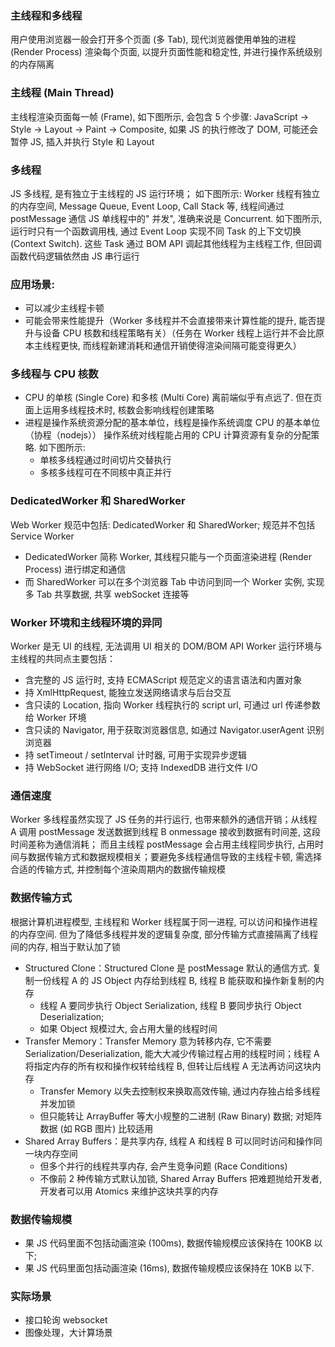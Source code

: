 ### 主线程和多线程
用户使用浏览器一般会打开多个页面 (多 Tab), 现代浏览器使用单独的进程 (Render Process) 渲染每个页面, 以提升页面性能和稳定性, 并进行操作系统级别的内存隔离

### 主线程 (Main Thread)
主线程渲染页面每一帧 (Frame), 如下图所示, 会包含 5 个步骤: JavaScript → Style → Layout → Paint → Composite, 如果 JS 的执行修改了 DOM, 可能还会暂停 JS, 插入并执行 Style 和 Layout

### 多线程
JS 多线程, 是有独立于主线程的 JS 运行环境； 如下图所示: Worker 线程有独立的内存空间, Message Queue, Event Loop, Call Stack 等, 线程间通过 postMessage 通信
JS 单线程中的" 并发", 准确来说是 Concurrent. 如下图所示, 运行时只有一个函数调用栈, 通过 Event Loop 实现不同 Task 的上下文切换 (Context Switch). 这些 Task 通过 BOM API 调起其他线程为主线程工作, 但回调函数代码逻辑依然由 JS 串行运行

### 应用场景:
- 可以减少主线程卡顿
- 可能会带来性能提升（Worker 多线程并不会直接带来计算性能的提升, 能否提升与设备 CPU 核数和线程策略有关）（任务在 Worker 线程上运行并不会比原本主线程更快, 而线程新建消耗和通信开销使得渲染间隔可能变得更久）

### 多线程与 CPU 核数
- CPU 的单核 (Single Core) 和多核 (Multi Core) 离前端似乎有点远了. 但在页面上运用多线程技术时, 核数会影响线程创建策略
- 进程是操作系统资源分配的基本单位，线程是操作系统调度 CPU 的基本单位（协程（nodejs）） 操作系统对线程能占用的 CPU 计算资源有复杂的分配策略. 如下图所示:
  - 单核多线程通过时间切片交替执行
  - 多核多线程可在不同核中真正并行

### DedicatedWorker 和 SharedWorker
Web Worker 规范中包括: DedicatedWorker 和 SharedWorker; 规范并不包括 Service Worker
- DedicatedWorker 简称 Worker, 其线程只能与一个页面渲染进程 (Render Process) 进行绑定和通信
- 而 SharedWorker 可以在多个浏览器 Tab 中访问到同一个 Worker 实例, 实现多 Tab 共享数据, 共享 webSocket 连接等

### Worker 环境和主线程环境的异同
Worker 是无 UI 的线程, 无法调用 UI 相关的 DOM/BOM API
Worker 运行环境与主线程的共同点主要包括：
- 含完整的 JS 运行时, 支持 ECMAScript 规范定义的语言语法和内置对象
- 持 XmlHttpRequest, 能独立发送网络请求与后台交互
- 含只读的 Location, 指向 Worker 线程执行的 script url, 可通过 url 传递参数给 Worker 环境
- 含只读的 Navigator, 用于获取浏览器信息, 如通过 Navigator.userAgent 识别浏览器
- 持 setTimeout / setInterval 计时器, 可用于实现异步逻辑
- 持 WebSocket 进行网络 I/O; 支持 IndexedDB 进行文件 I/O

### 通信速度
Worker 多线程虽然实现了 JS 任务的并行运行, 也带来额外的通信开销；从线程 A 调用 postMessage 发送数据到线程 B onmessage 接收到数据有时间差, 这段时间差称为通信消耗；
而且主线程 postMessage 会占用主线程同步执行, 占用时间与数据传输方式和数据规模相关；要避免多线程通信导致的主线程卡顿, 需选择合适的传输方式, 并控制每个渲染周期内的数据传输规模

### 数据传输方式
根据计算机进程模型, 主线程和 Worker 线程属于同一进程, 可以访问和操作进程的内存空间. 但为了降低多线程并发的逻辑复杂度, 部分传输方式直接隔离了线程间的内存, 相当于默认加了锁
- Structured Clone：Structured Clone 是 postMessage 默认的通信方式. 复制一份线程 A 的 JS Object 内存给到线程 B, 线程 B 能获取和操作新复制的内存
  -  线程 A 要同步执行 Object Serialization, 线程 B 要同步执行 Object Deserialization;
  -  如果 Object 规模过大, 会占用大量的线程时间
- Transfer Memory：Transfer Memory 意为转移内存, 它不需要 Serialization/Deserialization, 能大大减少传输过程占用的线程时间；线程 A 将指定内存的所有权和操作权转给线程 B, 但转让后线程 A 无法再访问这块内存
  - Transfer Memory 以失去控制权来换取高效传输, 通过内存独占给多线程并发加锁
  - 但只能转让 ArrayBuffer 等大小规整的二进制 (Raw Binary) 数据; 对矩阵数据 (如 RGB 图片) 比较适用
- Shared Array Buffers：是共享内存, 线程 A 和线程 B 可以同时访问和操作同一块内存空间
  - 但多个并行的线程共享内存, 会产生竞争问题 (Race Conditions)
  - 不像前 2 种传输方式默认加锁, Shared Array Buffers 把难题抛给开发者, 开发者可以用 Atomics 来维护这块共享的内存

### 数据传输规模
- 果 JS 代码里面不包括动画渲染 (100ms), 数据传输规模应该保持在 100KB 以下;
- 果 JS 代码里面包括动画渲染 (16ms), 数据传输规模应该保持在 10KB 以下.

### 实际场景
- 接口轮询 websocket
- 图像处理，大计算场景

